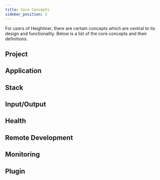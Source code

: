 ```yaml
---
title: Core Concepts
sidebar_position: 3
---
```


For users of Heighliner, there are certain concepts which are central to its design and functionality.
Below is a list of the core concepts and their definitions.

## Project

## Application

## Stack

## Input/Output

## Health

## Remote Development

## Monitoring

## Plugin
